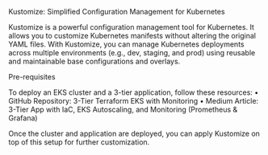 Kustomize: Simplified Configuration Management for Kubernetes

Kustomize is a powerful configuration management tool for Kubernetes. It allows you to customize Kubernetes manifests without altering the original YAML files. With Kustomize, you can manage Kubernetes deployments across multiple environments (e.g., dev, staging, and prod) using reusable and maintainable base configurations and overlays.

Pre-requisites

To deploy an EKS cluster and a 3-tier application, follow these resources:
	•	GitHub Repository: 3-Tier Terraform EKS with Monitoring
	•	Medium Article: 3-Tier App with IaC, EKS Autoscaling, and Monitoring (Prometheus & Grafana)

Once the cluster and application are deployed, you can apply Kustomize on top of this setup for further customization.